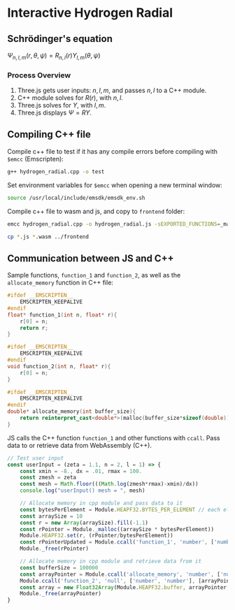 # Interactive Hydrogen Radial
## Schrödinger's equation
$\Psi_{n,l,m}(r, \theta, \psi) = R_{n,l}(r) Y_{l,m}(\theta, \psi)$

### Process Overview
1. Three.js gets user inputs: $n, l, m$, and passes $n, l$ to a C++ module.
2. C++ module solves for $R(r)$, with $n, l$.
3. Three.js solves for $Y$, with $l, m$.
4. Three.js displays $\Psi=R Y$.

## Compiling C++ file
Compile c++ file to test if it has any compile errors before compiling with `$emcc` (Emscripten):
```bash
g++ hydrogen_radial.cpp -o test
```

Set environment variables for `$emcc` when opening a new terminal window:
```bash
source /usr/local/include/emsdk/emsdk_env.sh
```

Compile c++ file to wasm and js, and copy to `frontend` folder:
```bash
emcc hydrogen_radial.cpp -o hydrogen_radial.js -sEXPORTED_FUNCTIONS=_malloc,_free -sEXPORTED_RUNTIME_METHODS=ccall,UTF8ToString

cp *.js *.wasm ../frontend
```

## Communication between JS and C++
Sample functions, `function_1` and `function_2`, as well as the `allocate_memory` function in C++ file:
```c++
#ifdef __EMSCRIPTEN__
    EMSCRIPTEN_KEEPALIVE
#endif
float* function_1(int n, float* r){
    r[0] = n;
    return r;
}

#ifdef __EMSCRIPTEN__
    EMSCRIPTEN_KEEPALIVE
#endif
void function_2(int n, float* r){
    r[0] = n;
}

#ifdef __EMSCRIPTEN__
    EMSCRIPTEN_KEEPALIVE
#endif
double* allocate_memory(int buffer_size){
    return reinterpret_cast<double*>(malloc(buffer_size*sizeof(double)));
}
```

JS calls the C++ function `function_1` and other functions with `ccall`. Pass data to or retrieve data from WebAssembly (C++).
```js
// Test user input
const userInput = (zeta = 1.1, n = 2, l = 1) => {
    const xmin = -8., dx = .01, rmax = 100.
    const zmesh = zeta
    const mesh = Math.floor(((Math.log(zmesh*rmax)-xmin)/dx))
    console.log("userInput() mesh = ", mesh)

    // Allocate memory in cpp module and pass data to it
    const bytesPerElement = Module.HEAPF32.BYTES_PER_ELEMENT // each element is a float number
    const arraySize = 10
    const r = new Array(arraySize).fill(-1.1)
    const rPointer = Module._malloc((arraySize * bytesPerElement))
    Module.HEAPF32.set(r, (rPointer/bytesPerElement))
    const rPointerUpdated = Module.ccall('function_1', 'number', ['number', 'number'], [n, rPointer])
    Module._free(rPointer)

    // Allocate memory in cpp module and retrieve data from it
    const bufferSize = 100000
    const arrayPointer = Module.ccall('allocate_memory', 'number', ['number'], [bufferSize])
    Module.ccall('function_2', 'null', ['number', 'number'], [arrayPointer, bufferSize])
    const array = new Float32Array(Module.HEAPF32.buffer, arrayPointer, bufferSize)
    Module._free(arrayPointer)
}
```

<!-- Archived notes

## uWebSockets

GitHub repository: https://github.com/uNetworking/uWebSockets.git.

User manual: https://github.com/uNetworking/uWebSockets/blob/master/misc/READMORE.md

```bash
git clone --recurse-submodules https://github.com/uNetworking/uWebSockets.git

cd uWebSockets

# Update compiler version on Mac
softwareupdate -l
sudo softwareupdate -i 'Command Line Tools for Xcode-15.0' -R
gcc --version # Apple clang 15.0.0

# Build example files (examples/*.cpp)
sudo make
# Built Http3Server, Broadcast, HelloWorld, Crc32, ServerName, EchoServer, BroadcastingEchoServer, UpgradeSync, UpgradeAsync

make install # Install uWebSockets source files in /usr/local/include
```

###  Compile a HelloWorld example
```bash
# With websocket code in a cpp file only
g++ -march=native -O3 -Wpedantic -Wall -Wextra -Wsign-conversion -Wconversion -std=c++20 -IuWebSockets/src -IuWebSockets/uSockets/src -flto websocket_server.cpp uWebSockets/uSockets/*.o -lz -o HelloWorld
``` -->